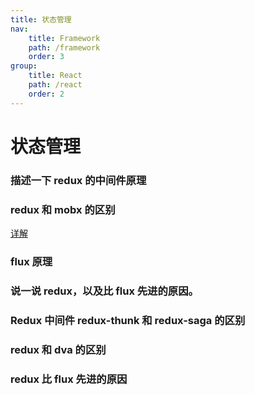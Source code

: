```yaml
---
title: 状态管理
nav:
    title: Framework
    path: /framework
    order: 3
group:
    title: React
    path: /react
    order: 2
---
```


# 状态管理

### 描述一下 redux 的中间件原理

### redux 和 mobx 的区别

[详解](https://github.com/lgwebdream/FE-Interview/issues/32)

### flux 原理

### 说一说 redux，以及比 flux 先进的原因。

### Redux 中间件 redux-thunk 和 redux-saga 的区别

### redux 和 dva 的区别

### redux 比 flux 先进的原因
